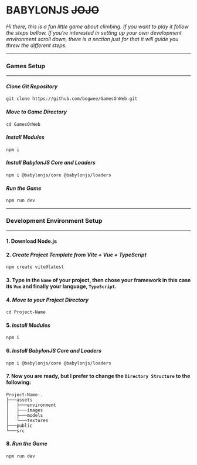 # BABYLONJS ~~JOJO~~ 

_Hi there, this is a fun little game about climbing. If you want to play it follow the steps bellow. If you're interested in setting up your own development environment scroll down, there is a section just for that it will guide you threw the different steps._

***
### **Games Setup**
***

#### _Clone Git Repository_
``` 
git clone https://github.com/bogwee/GamesOnWeb.git
```

#### _Move to Game Directory_
```
cd GamesOnWeb
```

#### _Install Modules_
```
npm i
```

#### _Install BabylonJS Core and Loaders_
```
npm i @babylonjs/core @babylonjs/loaders
```

#### _Run the Game_
```
npm run dev
```

***
### **Development Environment Setup**
***

#### 1. Download Node.js

#### 2. _Create Project Template from Vite + Vue + TypeScript_
``` 
npm create vite@latest
```

#### 3. Type in the `Name` of your project, then chose your framework in this case its `Vue` and finally your language, `TypeScript`.

#### 4. _Move to your Project Directory_
```
cd Project-Name
```

#### 5. _Install Modules_
```
npm i
```

#### 6. _Install BabylonJS Core and Loaders_
```
npm i @babylonjs/core @babylonjs/loaders
```

#### 7. Now you are ready, but I prefer to change the `Directory Structure` to the following:
```
Project-Name:.
├───assets
│   ├───environment
│   ├───images
│   ├───models
│   └───textures
├───public
└───src
```

#### 8. _Run the Game_
```
npm run dev
```
